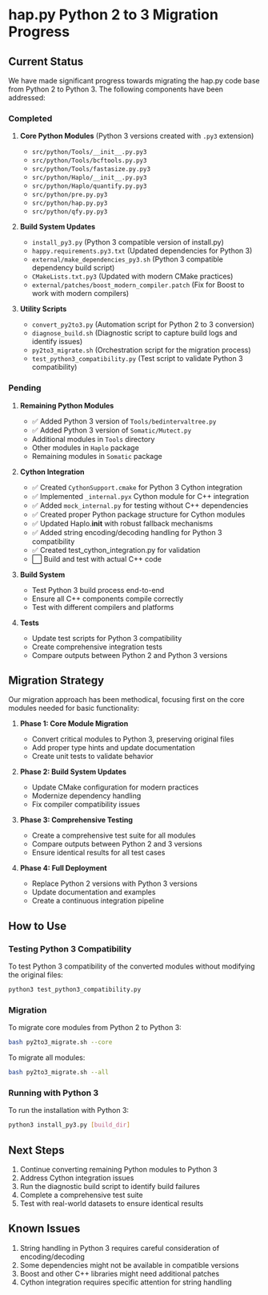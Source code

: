 # hap.py Python 2 to 3 Migration Progress

## Current Status

We have made significant progress towards migrating the hap.py code base from Python 2 to Python 3. The following components have been addressed:

### Completed

1. **Core Python Modules** (Python 3 versions created with `.py3` extension)
   - `src/python/Tools/__init__.py.py3`
   - `src/python/Tools/bcftools.py.py3`
   - `src/python/Tools/fastasize.py.py3`
   - `src/python/Haplo/__init__.py.py3`
   - `src/python/Haplo/quantify.py.py3`
   - `src/python/pre.py.py3`
   - `src/python/hap.py.py3`
   - `src/python/qfy.py.py3`

2. **Build System Updates**
   - `install_py3.py` (Python 3 compatible version of install.py)
   - `happy.requirements.py3.txt` (Updated dependencies for Python 3)
   - `external/make_dependencies_py3.sh` (Python 3 compatible dependency build script)
   - `CMakeLists.txt.py3` (Updated with modern CMake practices)
   - `external/patches/boost_modern_compiler.patch` (Fix for Boost to work with modern compilers)

3. **Utility Scripts**
   - `convert_py2to3.py` (Automation script for Python 2 to 3 conversion)
   - `diagnose_build.sh` (Diagnostic script to capture build logs and identify issues)
   - `py2to3_migrate.sh` (Orchestration script for the migration process)
   - `test_python3_compatibility.py` (Test script to validate Python 3 compatibility)

### Pending

1. **Remaining Python Modules**
   - ✅ Added Python 3 version of `Tools/bedintervaltree.py`
   - ✅ Added Python 3 version of `Somatic/Mutect.py`
   - Additional modules in `Tools` directory
   - Other modules in `Haplo` package
   - Remaining modules in `Somatic` package

2. **Cython Integration**
   - ✅ Created `CythonSupport.cmake` for Python 3 Cython integration
   - ✅ Implemented `_internal.pyx` Cython module for C++ integration
   - ✅ Added `mock_internal.py` for testing without C++ dependencies
   - ✅ Created proper Python package structure for Cython modules
   - ✅ Updated Haplo.__init__ with robust fallback mechanisms
   - ✅ Added string encoding/decoding handling for Python 3 compatibility
   - ✅ Created test_cython_integration.py for validation
   - ⬜ Build and test with actual C++ code

3. **Build System**
   - Test Python 3 build process end-to-end
   - Ensure all C++ components compile correctly
   - Test with different compilers and platforms

4. **Tests**
   - Update test scripts for Python 3 compatibility
   - Create comprehensive integration tests
   - Compare outputs between Python 2 and Python 3 versions

## Migration Strategy

Our migration approach has been methodical, focusing first on the core modules needed for basic functionality:

1. **Phase 1: Core Module Migration**
   - Convert critical modules to Python 3, preserving original files
   - Add proper type hints and update documentation
   - Create unit tests to validate behavior

2. **Phase 2: Build System Updates**
   - Update CMake configuration for modern practices
   - Modernize dependency handling
   - Fix compiler compatibility issues

3. **Phase 3: Comprehensive Testing**
   - Create a comprehensive test suite for all modules
   - Compare outputs between Python 2 and 3 versions
   - Ensure identical results for all test cases

4. **Phase 4: Full Deployment**
   - Replace Python 2 versions with Python 3 versions
   - Update documentation and examples
   - Create a continuous integration pipeline

## How to Use

### Testing Python 3 Compatibility

To test Python 3 compatibility of the converted modules without modifying the original files:

```bash
python3 test_python3_compatibility.py
```

### Migration

To migrate core modules from Python 2 to Python 3:

```bash
bash py2to3_migrate.sh --core
```

To migrate all modules:

```bash
bash py2to3_migrate.sh --all
```

### Running with Python 3

To run the installation with Python 3:

```bash
python3 install_py3.py [build_dir]
```

## Next Steps

1. Continue converting remaining Python modules to Python 3
2. Address Cython integration issues
3. Run the diagnostic build script to identify build failures
4. Complete a comprehensive test suite
5. Test with real-world datasets to ensure identical results

## Known Issues

1. String handling in Python 3 requires careful consideration of encoding/decoding
2. Some dependencies might not be available in compatible versions
3. Boost and other C++ libraries might need additional patches
4. Cython integration requires specific attention for string handling
